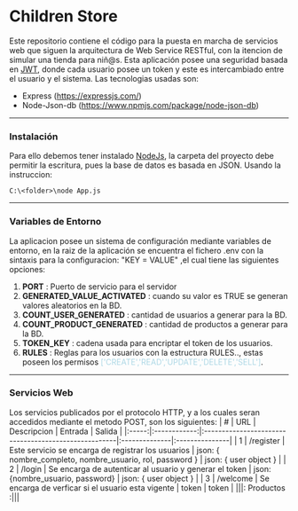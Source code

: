 # Children Store
   Este repositorio contiene el código para la puesta en marcha de servicios web que siguen la arquitectura de Web Service RESTful, con la itencion de simular una
tienda para niñ@s. Esta aplicación posee una seguridad basada en [JWT](https://jwt.io/), donde cada usuario
posee un token y este es intercambiado entre el usuario y el sistema. Las tecnologias usadas son:
* Express (https://expressjs.com/)
* Node-Json-db (https://www.npmjs.com/package/node-json-db)
---
### Instalación

Para ello debemos tener instalado [NodeJs](https://nodejs.org/en), la carpeta del proyecto debe permitir 
la escritura, pues la base de datos es basada en JSON. Usando la instruccion:

    C:\<folder>\node App.js 
---
### Variables de Entorno

La aplicacion posee un sistema de configuración mediante variables de entorno, en la raiz de la aplicación
se encuentra el fichero .env con la sintaxis para la configuracion: "KEY = VALUE" ,el cual tiene las siguientes opciones:

1. <span style="font-weight:bold">PORT</span> : Puerto de servicio para el servidor 
2. <span style="font-weight:bold">GENERATED_VALUE_ACTIVATED</span> : cuando su valor es TRUE se generan valores aleatorios en la BD.
3. <span style="font-weight:bold">COUNT_USER_GENERATED</span> : cantidad de usuarios a generar para la BD.
4. <span style="font-weight:bold">COUNT_PRODUCT_GENERATED</span> : cantidad de productos a generar para la BD.
5. <span style="font-weight:bold">TOKEN_KEY</span> : cadena usada para encriptar el token de los usuarios.
6. <span style="font-weight:bold">RULES</span> : Reglas para los usuarios con la estructura RULES.<ROL>.<ELEMENTO>, estas poseen los permisos <span style="color:lightblue">['CREATE','READ','UPDATE','DELETE','SELL']</span>.
---
### Servicios Web

Los servicios publicados por el protocolo HTTP, y a los cuales seran accedidos mediante el metodo POST, son los siguientes:
|   #   | URL          | Descripcion                                          |  Entrada      |  Salida        |
|:-----:|:------------:|:-----------------------------------------------------|:--------------|:---------------|
| 1     | /register    | Este servicio se encarga de registrar los usuarios   | json: { nombre_completo, nombre_usuario, rol, password }  |   json: { user object }  |
| 2     | /login       | Se encarga de autenticar al usuario y generar el token      | json: {nombre_usuario, password} | json: { user object } |
| 3     | /welcome     | Se encarga de verficar si el usuario esta vigente    |  token | token |
|||:                         Productos                                         :|||
